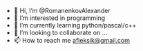 - 👋 Hi, I’m @RomanenkovAlexander
- 👀 I’m interested in programming
- 🌱 I’m currently learning python/pascal/c++
- 💞️ I’m looking to collaborate on ...
- 📫 How to reach me afleksik@gmail.com

<!---
RomanenkovAlex/RomanenkovAlex is a ✨ special ✨ repository because its `README.md` (this file) appears on your GitHub profile.
You can click the Preview link to take a look at your changes.
--->
